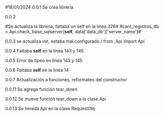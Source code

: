 #18/01/2024 
0.0.1
Se crea libreria

0.0.2

#Se actualiza la libreria, faltaba un self en la linea 226#
#cant_registros_db = Api.check_base_sqlserver(**self**, data['data_db']['server_name']#

0.0.3
se actualiza init, estaba mal configurado / from .Api import Api

0.0.4
Faltaba **self** en la linea 143 y 145

0.0.5
Error de tipeo en linea 143 y 145

0.0.6
Faltaba **self** en la linea 14

0.0.7
Actualización a funciones, reformateo del constructor

0.0.11
Se agrega función tear_down

0.0.12
Se mueve función tear_down a la clase Api

0.0.13
Se hereda Api en la clase RequestObj